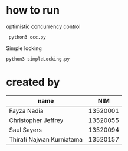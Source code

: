 # how to run

optimistic concurrency control

```
 python3 occ.py
```

Simple locking

```
python3 simpleLocking.py
```

# created by

| name                      | NIM      |
| ------------------------- | -------- |
| Fayza Nadia               | 13520001 |
| Christopher Jeffrey       | 13520055 |
| Saul Sayers               | 13520094 |
| Thirafi Najwan Kurniatama | 13520157 |
